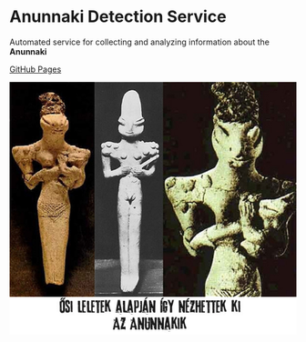 # Anunnaki Detection Service

Automated service for collecting and analyzing information about the **Anunnaki**

[GitHub Pages](https://momentio.github.io/anunnaki-detection-service/frontend/build/)

![Alt-текст](./annunaki-img/anunaki.jpg "Anunnaki!")